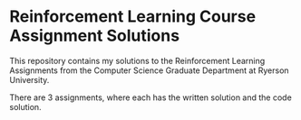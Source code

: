 # Reinforcement Learning Course Assignment Solutions

This repository contains my solutions to the Reinforcement Learning Assignments from the Computer Science Graduate Department at Ryerson University. 

There are 3 assignments, where each has the written solution and the code solution.



